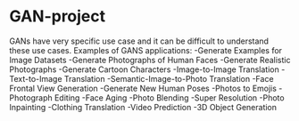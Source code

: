# GAN-project
GANs have very specific use case and it can be difficult to understand these use cases.
Examples of GANS applications:
-Generate Examples for Image Datasets
-Generate Photographs of Human Faces
-Generate Realistic Photographs
-Generate Cartoon Characters
-Image-to-Image Translation
-Text-to-Image Translation
-Semantic-Image-to-Photo Translation
-Face Frontal View Generation
-Generate New Human Poses
-Photos to Emojis
-Photograph Editing
-Face Aging
-Photo Blending
-Super Resolution
-Photo Inpainting
-Clothing Translation
-Video Prediction
-3D Object Generation

